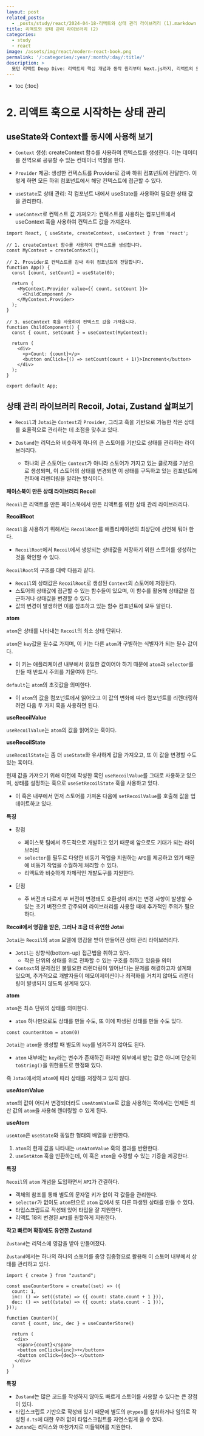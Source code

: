 ```yaml
---
layout: post
related_posts:
  - _posts/study/react/2024-04-18-리액트와 상태 관리 라이브러리 (1).markdown
title: 리액트와 상태 관리 라이브러리 (2)
categories:
  - study
  - react
image: /assets/img/react/modern-react-book.png
permalink: '/:categories/:year/:month/:day/:title/'
description: >
  모던 리액트 Deep Dive: 리액트의 핵심 개념과 동작 원리부터 Next.js까지, 리액트의 모든 것 - 05장 리액트와 상태 관리 라이브러리 (2)
---
```


* toc
{:toc}

# 2. 리액트 훅으로 시작하는 상태 관리

## useState와 Context를 동시에 사용해 보기

- `Context` 생성: createContext 함수를 사용하여 컨텍스트를 생성한다. 이는 데이터를 전역으로 공유할 수 있는 컨테이너 역할을 한다.

- `Provider` 제공: 생성한 컨텍스트를 Provider로 감싸 하위 컴포넌트에 전달한다. 이렇게 하면 모든 하위 컴포넌트에서 해당 컨텍스트에 접근할 수 있다.

- `useState`로 상태 관리: 각 컴포넌트 내에서 useState를 사용하여 필요한 상태 값을 관리한다.

- `useContext`로 컨텍스트 값 가져오기: 컨텍스트를 사용하는 컴포넌트에서 useContext 훅을 사용하여 컨텍스트 값을 가져온다.

```tsx
import React, { useState, createContext, useContext } from 'react';

// 1. createContext 함수를 사용하여 컨텍스트를 생성합니다.
const MyContext = createContext();

// 2. Provider로 컨텍스트를 감싸 하위 컴포넌트에 전달합니다.
function App() {
  const [count, setCount] = useState(0);

  return (
    <MyContext.Provider value={{ count, setCount }}>
      <ChildComponent />
    </MyContext.Provider>
  );
}

// 3. useContext 훅을 사용하여 컨텍스트 값을 가져옵니다.
function ChildComponent() {
  const { count, setCount } = useContext(MyContext);

  return (
    <div>
      <p>Count: {count}</p>
      <button onClick={() => setCount(count + 1)}>Increment</button>
    </div>
  );
}

export default App;
```

## 상태 관리 라이브러리 Recoil, Jotai, Zustand 살펴보기

- `Recoil`과 `Jotai`는 `Context`과 `Provider`, 그리고 훅을 기반으로 가능한 작은 상태를 효율적으로 관리하는 데 초점을 맞추고 있다.

- `Zustand`는 리덕스와 비슷하게 하나의 큰 스토어를 기반으로 상태를 관리하는 라이브러리다.
	- 하나의 큰 스토어는 `Context`가 아니라 스토어가 가지고 있는 클로저를 기반으로 생성되며, 이 스토어의 상태를 변경되면 이 상태를 구독하고 있는 컴포넌트에 전파애 리렌더링을 알리는 방식이다.

<strong class="green_">페이스북이 만든 상태 라이브러리 Recoil</strong>

`Recoil`은 리액트를 만든 페이스북에서 만든 리액트를 위한 상태 관리 라이브러리다.

<strong class="purple_">RecoilRoot</strong>

`Recoil`을 사용하기 위해서는 `RecoilRoot`를 애플리케이션의 최상단에 선언해 둬야 한다.

- `RecoilRoot`에서 `Recoil`에서 생성되는 상태값을 저장하기 위한 스토어를 생성하는 것을 확인할 수 있다.

`RecoilRoot`의 구조를 대략 다음과 같다.

- `Recoil`의 상태값은 `RecoilRoot`로 생성된 `Context`의 스토어에 저장된다.
- 스토어의 상태값에 접근할 수 있는 함수들이 있으며, 이 함수를 활용해 상태값을 접근하거나 상태값을 변경할 수 있다.
- 값의 변경이 발생하면 이를 참조하고 있는 함수 컴포넌트에 모두 알린다.

<strong class="purple_">atom</strong>

`atom`은 상태를 나타내는 `Recoil`의 최소 상태 단위다.

`atom`은 `key`값을 필수로 가지며, 이 키는 다른 `atom`과 구별하는 식별자가 되는 필수 값이다.
- 이 키는 애플리케이션 내부에서 유일한 값이어야 하기 때문에 `atom`과 `selector`를 만들 때 반드시 주의를 기울여야 한다.

`default`는 `atom`의 초깃값을 의미한다.
- 이 `atom`의 값을 컴포넌트에서 읽어오고 이 값의 변화에 따라 컴포넌트를 리렌더링하려면 다음 두 가지 훅을 사용하면 된다.

<strong class="purple_">useRecoilValue</strong>

`useRecoilValue`는 `atom`의 값을 읽어오는 훅이다.

<strong class="purple_">useRecoilState</strong>

`useRecoilState`는 좀 더 `useState`와 유사하게 값을 가져오고, 또 이 값을 변경할 수도 있는 훅이다.

현재 값을 가져오기 위해 이전에 작성한 훅인 `useRecoilValue`를 그대로 사용하고 있으며, 상태를 설정하는 훅으로 `useSetRecoilState` 훅을 사용하고 있다. 
- 이 훅은 내부에서 먼저 스토어를 가져온 다음에 `setRecoilValue`를 호출해 값을 업데이트하고 있다.

<strong class="purple_">특징</strong>

- 장점
	- 페이스북 팀에서 주도적으로 개발하고 있기 때문에 앞으로도 기대가 되는 라이브러리
	- `selector`를 필두로 다양한 비동기 작업을 지원하는 `API`를 제공하고 있기 때문에 비동기 작업을 수월하게 처리할 수 있다.
	- 리액트와 비슷하게 자체적인 개발도구를 지원한다.

- 단점
	- 주 버전과 다르게 부 버전이 변경돼도 호환성이 깨지는 변경 사항이 발생할 수 있는 초기 버전으로 간주되어 라이브러리를 사용할 때에 추가적인 주의가 필요하다.


<strong class="green_">Recoil에서 영감을 받은, 그러나 조금 더 유연한 Jotai</strong>

`Jotai`는 `Recoil`의 `atom` 모델에 영감을 받아 만들어진 상태 관리 라이브러리다.

- `Jotil`는 상향식(bottom-up) 접근법을 취하고 있다.
	- 작은 단위의 상태를 위로 전파할 수 있는 구조를 취하고 있음을 의미
- `Context`의 문제점인 불필요한 리렌더링이 일어난다는 문제를 해결하고자 설계돼 있으며, 추가적으로 개발자들이 메모이제이션이나 최적화를 거치지 않아도 리렌더링이 발생되지 않도록 설계돼 있다.

<strong class="purple_">atom</strong>

`atom`은 최소 단위의 상태를 의미한다.

- `atom` 하나만으로도 상태를 만들 수도, 또 이에 파생된 상태를 만들 수도 있다.

```tsx
const counterAtom = atom(0)
```

`Jotai`는 `atom`을 생성할 때 별도의 `key`를 넘겨주지 않아도 된다.

- `atom` 내부에는 `key`라는 변수가 존재하긴 하지만 외부에서 받는 값은 아니며 단순히 `toString()`을 위한용도로 한정돼 있다.

즉 `Jotai`에서의 `atom`에 따라 상태를 저장하고 있지 않다.

<strong class="purple_">useAtomValue</strong>

`atom`의 값이 어디서 변경되더라도 `useAtomValue`로 값을 사용하는 쪽에서는 언제든 최산 값의 `atom`을 사용해 렌더링할 수 있게 된다.

<strong class="purple_">useAtom</strong>

`useAtom`은 `useState`와 동일한 형태의 배열을 반환한다. 

1. `atom`의 현재 값을 나타내는 `useAtomValue` 훅의 결과를 반환한다.
2. `useSetAtom` 훅을 반환하는데, 이 훅은 `atom`을 수정할 수 있는 기증을 제공한다.

<strong class="purple_">특징</strong>

`Recoil`의 `atom` 개념을 도입하면서 `API`가 간결하다.

- 객체의 참조를 통해 별도의 문자열 키가 없이 각 값들을 관리한다.
- `selector`가 없이도 `atom`만으로 `atom` 값에서 또 다른 파생된 상태를 만들 수 있다.
- 타입스크립트로 작성돼 있어 타입을 잘 지원한다.
- 리액트 18의 변경된 `API`를 원할하게 지원한다.

<strong class="green_">작고 빠르며 확장에도 유연한 Zustand</strong>

`Zustand`는 리덕스에 영감을 받아 만들어졌다.

`Zustand`에서는 하나의 하나의 스토어를 중앙 집중형으로 활용해 이 스토어 내부에서 상태를 관리하고 있다.

```tsx
import { create } from "zustand";

const useCounterStore = create((set) => ({
  count: 1,
  inc: () => set((state) => ({ count: state.count + 1 })),
  dec: () => set((state) => ({ count: state.count - 1 })),
}));

function Counter(){
  const { count, inc, dec } = useCounterStore()

  return (
   <div>
    <span>{count}</span>
    <button onClick={inc}>+</button>
    <button onClick={dec}>-</button>
   </div>
  )
}
```

<strong class="purple_">특징</strong>

- `Zustand`는 많은 코드를 작성하지 않아도 빠르게 스토어를 사용할 수 있다는 큰 장점이 있다.
- 타입스크립트 기반으로 작성돼 있기 때문에 별도의 `@types`를 설치하거나 임의로 작성된 `d.ts`에 대한 우려 없이 타입스크립트를 자연스럽게 쓸 수 있다.
- `Zutand`는 리덕스와 마찬가지로 미들웨어를 지원한다.